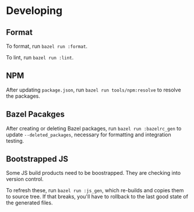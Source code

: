 # Developing

## Format

To format, run `bazel run :format`.

To lint, run `bazel run :lint`.

## NPM

After updating `package.json`, run `bazel run tools/npm:resolve` to resolve the
packages.

## Bazel Pacakges

After creating or deleting Bazel packages, run `bazel run :bazelrc_gen` to
update `--deleted_packages`, necessary for formatting and integration testing.

## Bootstrapped JS

Some JS build products need to be boostrapped. They are checking into version
control.

To refresh these, run `bazel run :js_gen`, which re-builds and copies them to
source tree. If that breaks, you'll have to rollback to the last good state of
the generated files.
